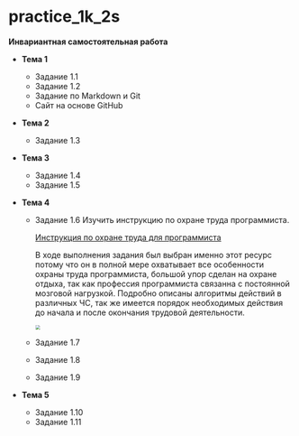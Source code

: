 # practice_1k_2s
**Инвариантная самостоятельная работа**

- **Тема 1**

  - Задание 1.1
  - Задание 1.2
  - Задание по Markdown и Git
  - Сайт на основе GitHub

- **Тема 2**

  - Задание 1.3

- **Тема 3**

  - Задание 1.4
  - Задание 1.5

- **Тема 4**

  - Задание 1.6 Изучить инструкцию по охране труда программиста.

    [Инструкция по охране труда для программиста](http://sysot.ru/%D0%B8%D0%BD%D1%81%D1%82%D1%80%D1%83%D0%BA%D1%86%D0%B8%D1%8F-%D0%BF%D0%BE-%D0%BE%D1%85%D1%80%D0%B0%D0%BD%D0%B5-%D1%82%D1%80%D1%83%D0%B4%D0%B0-%D0%B4%D0%BB%D1%8F-%D0%BF%D1%80%D0%BE%D0%B3%D1%80%D0%B0/)

    В ходе выполнения задания был выбран именно этот ресурс потому что он в полной мере охватывает все особенности охраны труда программиста, большой упор сделан на охране отдыха, так как профессия программиста связанна с постоянной мозговой нагрузкой. Подробно описаны алгоритмы действий в различных ЧС, так же имеется порядок необходимых действия до начала и после окончания трудовой деятельности. 

    <img src="https://api.qr-code-generator.com/v1/create?access-token=Mni-g-65PJ9ImUcE1P4I-uDLrciRVV_7ykyz50Q3T7366_2w7WDFesT7U4bnlm6O&amp;_lang=en&amp;qr_code_id=13251022&amp;image_format=PNG&amp;image_width=500&amp;foreground_color=%23000000&amp;background_color=%23ffffff&amp;frame_color=%23000000&amp;frame_name=no-frame&amp;account_frame_id=0&amp;frame_text=&amp;frame_text_color=%23FFFFFF&amp;frame_text_alignment=center&amp;frame_text_font=noto-sans&amp;frame_icon_name=&amp;marker_left_template=version17&amp;marker_left_inner_color=&amp;marker_left_outer_color=&amp;marker_right_template=version17&amp;marker_right_inner_color=&amp;marker_right_outer_color=&amp;marker_bottom_template=version17&amp;marker_bottom_inner_color=&amp;marker_bottom_outer_color=&amp;qr_code_logo=no-logo&amp;download=0&amp;error_correction=&amp;qr_code_pattern=&amp;rnd=1581244844169" style="zoom:50%;" />

  - Задание 1.7

  - Задание 1.8

  - Задание 1.9

- **Тема 5**

  - Задание 1.10
  - Задание 1.11